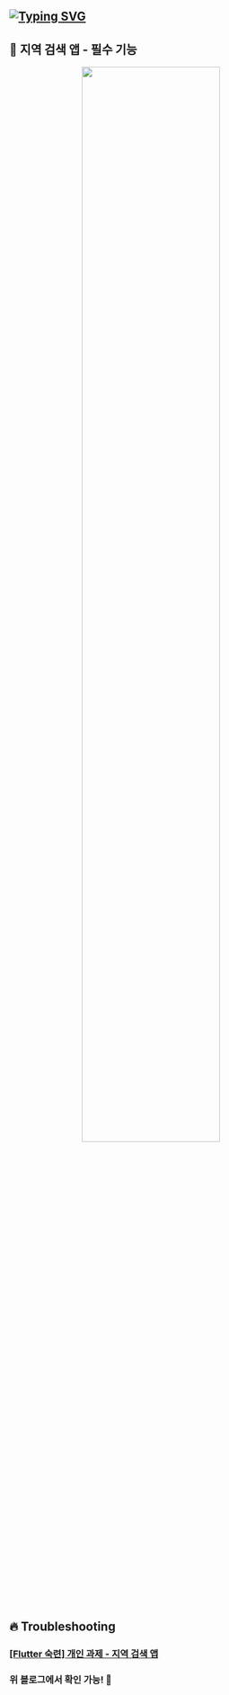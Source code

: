 ## [![Typing SVG](https://readme-typing-svg.demolab.com/?lines=Flutter+Region+Search+app;by+권유진)](https://git.io/typing-svg)
## 🌟 지역 검색 앱 - 필수 기능
<p align="center">
<img width="70%" src="https://github.com/user-attachments/assets/0dbb5617-33b4-49f6-80b9-2fea2c7785cd">

## 🔥 Troubleshooting
### [[Flutter 숙련] 개인 과제 - 지역 검색 앱](https://eugening.tistory.com/10)
### 위 블로그에서 확인 가능! 🔼




